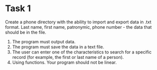 # Task 1

Create a phone directory with the ability to import and export data in .txt format.
Last name, first name, patronymic, phone number - the data that should be in the
file.

1. The program must output data.
2. The program must save the data in a text file.
3. The user can enter one of the characteristics to search for a specific record
   (for example, the first or last name of a person).
4. Using functions. Your program should not be linear.
